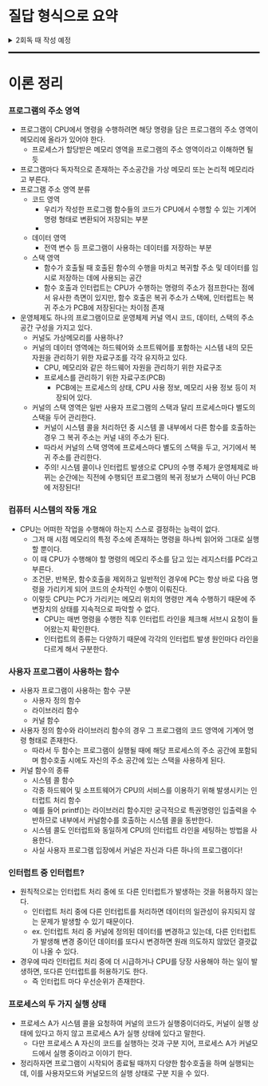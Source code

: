 # 질답 형식으로 요약

<details>
<summary>2회독 때 작성 예정</summary>

...
</details>

<hr style="height: 3px; background-color: black; border: none;">

# 이론 정리

### 프로그램의 주소 영역
- 프로그램이 CPU에서 명령을 수행하려면 해당 명령을 담은 프로그램의 주소 영역이 메모리에 올라가 있어야 한다.
  - 프로세스가 할당받은 메모리 영역을 프로그램의 주소 영역이라고 이해하면 될 듯
- 프로그램마다 독자적으로 존재하는 주소공간을 가상 메모리 또는 논리적 메모리라고 부른다.
- 프로그램 주소 영역 분류
  - 코드 영역
    - 우리가 작성한 프로그램 함수들의 코드가 CPU에서 수행할 수 있는 기계어 명령 형태로 변환되어 저장되는 부분
    - 
  - 데이터 영역
    - 전역 변수 등 프로그램이 사용하는 데이터를 저장하는 부분
  - 스택 영역
    - 함수가 호출될 때 호출된 함수의 수행을 마치고 복귀할 주소 및 데이터를 임시로 저장하는 데에 사용되는 공간
    - 함수 호출과 인터럽트는 CPU가 수행하는 명령의 주소가 점프한다는 점에서 유사한 측면이 있지만, 함수 호출은 복귀 주소가 스택에, 인터럽트는 복귀 주소가 PCB에 저장된다는 차이점 존재
- 운영체제도 하나의 프로그램이므로 운영체제 커널 역시 코드, 데이터, 스택의 주소 공간 구성을 가지고 있다.
  - 커널도 가상메모리를 사용하나?
  - 커널의 데이터 영역에는 하드웨어와 소프트웨어를 포함하는 시스템 내의 모든 자원을 관리하기 위한 자료구조를 각각 유지하고 있다.
    - CPU, 메모리와 같은 하드웨어 자원을 관리하기 위한 자료구조
    - 프로세스를 관리하기 위한 자료구조(PCB)
      - PCB에는 프로세스의 상태, CPU 사용 정보, 메모리 사용 정보 등이 저장되어 있다.
  - 커널의 스택 영역은 일반 사용자 프로그램의 스택과 달리 프로세스마다 별도의 스택을 두어 관리한다.
    - 커널이 시스템 콜을 처리하던 중 시스템 콜 내부에서 다른 함수를 호출하는 경우 그 복귀 주소는 커널 내의 주소가 된다.
    - 따라서 커널의 스택 영역에 프로세스마다 별도의 스택을 두고, 거기에서 복귀 주소를 관리한다.
    - 주의! 시스템 콜이나 인터럽트 발생으로 CPU의 수행 주체가 운영체제로 바뀌는 순간에는 직전에 수행되던 프로그램의 복귀 정보가 스택이 아닌 PCB에 저장된다!


### 컴퓨터 시스템의 작동 개요
- CPU는 어떠한 작업을 수행해야 하는지 스스로 결정하는 능력이 없다.
  - 그저 매 시점 메모리의 특정 주소에 존재하는 명령을 하나씩 읽어와 그대로 실행할 뿐이다.
  - 이 때 CPU가 수행해야 할 명령의 메모리 주소를 담고 있는 레지스터를 PC라고 부른다.
  - 조건문, 반복문, 함수호출을 제외하고 일반적인 경우에 PC는 항상 바로 다음 명령을 가리키게 되어 코드의 순차적인 수행이 이뤄진다.
  - 이렇듯 CPU는 PC가 가리키는 메모리 위치의 명령만 계속 수행하기 때문에 주변장치의 상태를 지속적으로 파악할 수 없다.
    - CPU는 매번 명령을 수행한 직후 인터럽트 라인을 체크해 서브시 요청이 들어왔는지 확인한다.
    - 인터럽트의 종류는 다양하기 때문에 각각의 인터럽트 발생 원인마다 라인을 다르게 해서 구분한다.

### 사용자 프로그램이 사용하는 함수
- 사용자 프로그램이 사용하는 함수 구분
  - 사용자 정의 함수
  - 라이브러리 함수
  - 커널 함수
- 사용자 정의 함수와 라이브러리 함수의 경우 그 프로그램의 코드 영역에 기계어 명령 형태로 존재한다.
  - 따라서 두 함수는 프로그램이 실행될 때에 해당 프로세스의 주소 공간에 포함되며 함수호출 시에도 자신의 주소 공간에 있는 스택을 사용하게 된다.
- 커널 함수의 종류
  - 시스템 콜 함수
  - 각종 하드웨어 및 소프트웨어가 CPU의 서비스를 이용하기 위해 발생시키는 인터럽트 처리 함수
  - 예를 들어 printf()는 라이브러리 함수지만 궁극적으로 특권명령인 입출력을 수반하므로 내부에서 커널함수를 호출하는 시스템 콜을 동반한다.
  - 시스템 콜도 인터럽트와 동일하게 CPU의 인터럽트 라인을 세팅하는 방법을 사용한다.
  - 사실 사용자 프로그램 입장에서 커널은 자신과 다른 하나의 프로그램이다!

### 인터럽트 중 인터럽트?
- 원칙적으로는 인터럽트 처리 중에 또 다른 인터럽트가 발생하는 것을 허용하지 않는다.
  - 인터럽트 처리 중에 다른 인터럽트를 처리하면 데이터의 일관성이 유지되지 않는 문제가 발생할 수 있기 때문이다.
  - ex. 인터럽트 처리 중 커널에 정의된 데이터를 변경하고 있는데, 다른 인터럽트가 발생해 변경 중이던 데이터를 또다시 변경하면 원래 의도하지 않았던 결괏값이 나올 수 있다.
- 경우에 따라 인터럽트 처리 중에 더 시급하거나 CPU를 당장 사용해야 하는 일이 발생하면, 또다른 인터럽트를 허용하기도 한다.
  - 즉 인터럽트 마다 우선순위가 존재한다.

### 프로세스의 두 가지 실행 상태
- 프로세스 A가 시스템 콜을 요청하여 커널의 코드가 실행중이더라도, 커널이 실행 상태에 있다고 하지 않고 프로세스 A가 실행 상태에 있다고 말한다.
  - 다만 프로세스 A 자신의 코드를 실행하는 것과 구분 지어, 프로세스 A가 커널모드에서 실행 중이라고 이야기 한다.
- 정리하자면 프로그램이 시작되어 종료될 때까지 다양한 함수호출을 하며 실행되는데, 이를 사용자모드와 커널모드의 실행 상태로 구분 지을 수 있다.

